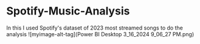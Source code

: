 # Spotify-Music-Analysis
In this I used Spotify's dataset of 2023 most streamed songs to do the analysis
![myimage-alt-tag](Power BI Desktop 3_16_2024 9_06_27 PM.png)

